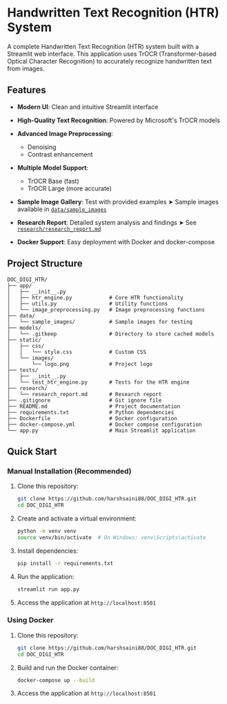 # Handwritten Text Recognition (HTR) System

A complete Handwritten Text Recognition (HTR) system built with a Streamlit web interface. This application uses TrOCR (Transformer-based Optical Character Recognition) to accurately recognize handwritten text from images.

## Features

* **Modern UI**: Clean and intuitive Streamlit interface
* **High-Quality Text Recognition**: Powered by Microsoft's TrOCR models
* **Advanced Image Preprocessing**:

  * Denoising
  * Contrast enhancement
* **Multiple Model Support**:

  * TrOCR Base (fast)
  * TrOCR Large (more accurate)
* **Sample Image Gallery**: Test with provided examples
  ➤ Sample images available in [`data/sample_images`](data/sample_images)
* **Research Report**: Detailed system analysis and findings
  ➤ See [`research/research_report.md`](research/research_report.md)
* **Docker Support**: Easy deployment with Docker and docker-compose

## Project Structure

```
DOC_DIGI_HTR/
├── app/
│   ├── __init__.py
│   ├── htr_engine.py            # Core HTR functionality
│   ├── utils.py                 # Utility functions
│   └── image_preprocessing.py   # Image preprocessing functions
├── data/
│   └── sample_images/           # Sample images for testing
├── models/
│   └── .gitkeep                 # Directory to store cached models
├── static/
│   ├── css/
│   │   └── style.css            # Custom CSS
│   └── images/
│       └── logo.png             # Project logo
├── tests/
│   ├── __init__.py
│   └── test_htr_engine.py       # Tests for the HTR engine
├── research/
│   └── research_report.md       # Research report
├── .gitignore                   # Git ignore file
├── README.md                    # Project documentation
├── requirements.txt             # Python dependencies
├── Dockerfile                   # Docker configuration
├── docker-compose.yml           # Docker compose configuration
└── app.py                       # Main Streamlit application
```

## Quick Start

### Manual Installation (Recommended)

1. Clone this repository:

   ```bash
   git clone https://github.com/harshsaini88/DOC_DIGI_HTR.git
   cd DOC_DIGI_HTR
   ```

2. Create and activate a virtual environment:

   ```bash
   python -m venv venv
   source venv/bin/activate  # On Windows: venv\Scripts\activate
   ```

3. Install dependencies:

   ```bash
   pip install -r requirements.txt
   ```

4. Run the application:

   ```bash
   streamlit run app.py
   ```

5. Access the application at `http://localhost:8501`

### Using Docker 

1. Clone this repository:

   ```bash
   git clone https://github.com/harshsaini88/DOC_DIGI_HTR.git
   cd DOC_DIGI_HTR
   ```

2. Build and run the Docker container:

   ```bash
   docker-compose up --build
   ```

3. Access the application at `http://localhost:8501`
